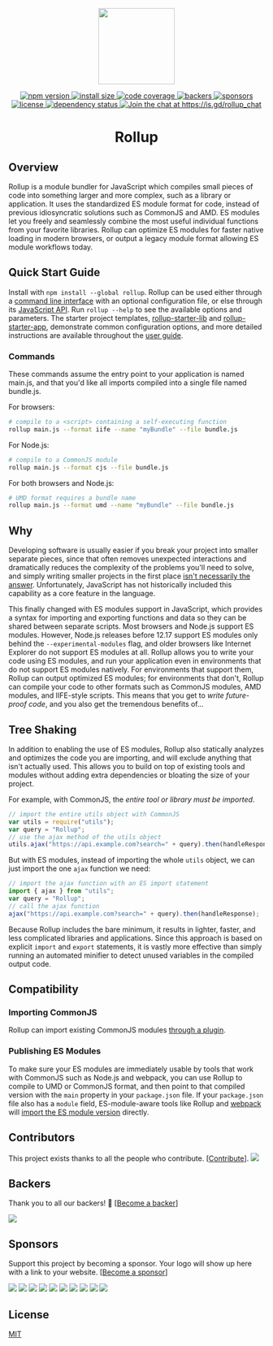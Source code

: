 <p align="center">
	<a href="https://rollupjs.org/"><img src="https://rollupjs.org/logo.svg" width="150" /></a>
</p>

<p align="center">
  <a href="https://www.npmjs.com/package/rollup">
    <img src="https://img.shields.io/npm/v/rollup.svg" alt="npm version" >
  </a>
  <a href="https://packagephobia.now.sh/result?p=rollup">
    <img src="https://packagephobia.now.sh/badge?p=rollup" alt="install size" >
  </a>
  <a href="https://codecov.io/gh/rollup/rollup">
    <img src="https://codecov.io/gh/rollup/rollup/graph/badge.svg" alt="code coverage" >
  </a>
  <a href="#backers" alt="sponsors on Open Collective">
      <img src="https://opencollective.com/rollup/backers/badge.svg" alt="backers" >
  </a>
  <a href="#sponsors" alt="Sponsors on Open Collective">
    <img src="https://opencollective.com/rollup/sponsors/badge.svg" alt="sponsors" >
  </a>
  <a href="https://github.com/rollup/rollup/blob/master/LICENSE.md">
    <img src="https://img.shields.io/npm/l/rollup.svg" alt="license">
  </a>
  <a href="https://david-dm.org/rollup/rollup">
    <img src="https://david-dm.org/rollup/rollup/status.svg" alt="dependency status">
  </a>
  <a href='https://is.gd/rollup_chat?utm_source=badge&utm_medium=badge&utm_campaign=pr-badge&utm_content=badge'>
    <img src='https://img.shields.io/discord/466787075518365708?color=778cd1&label=chat' alt='Join the chat at https://is.gd/rollup_chat'>
  </a>
</p>

<h1 align="center">Rollup</h1>

## Overview

Rollup is a module bundler for JavaScript which compiles small pieces of code
into something larger and more complex, such as a library or application. It
uses the standardized ES module format for code, instead of previous
idiosyncratic solutions such as CommonJS and AMD. ES modules let you freely and
seamlessly combine the most useful individual functions from your favorite
libraries. Rollup can optimize ES modules for faster native loading in modern
browsers, or output a legacy module format allowing ES module workflows today.

## Quick Start Guide

Install with `npm install --global rollup`. Rollup can be used either through a
[command line interface](https://rollupjs.org/#command-line-reference) with an
optional configuration file, or else through its
[JavaScript API](https://rollupjs.org/guide/en/#javascript-api). Run
`rollup --help` to see the available options and parameters. The starter project
templates, [rollup-starter-lib](https://github.com/rollup/rollup-starter-lib)
and [rollup-starter-app](https://github.com/rollup/rollup-starter-app),
demonstrate common configuration options, and more detailed instructions are
available throughout the [user guide](https://rollupjs.org/).

### Commands

These commands assume the entry point to your application is named main.js, and
that you'd like all imports compiled into a single file named bundle.js.

For browsers:

```bash
# compile to a <script> containing a self-executing function
rollup main.js --format iife --name "myBundle" --file bundle.js
```

For Node.js:

```bash
# compile to a CommonJS module
rollup main.js --format cjs --file bundle.js
```

For both browsers and Node.js:

```bash
# UMD format requires a bundle name
rollup main.js --format umd --name "myBundle" --file bundle.js
```

## Why

Developing software is usually easier if you break your project into smaller
separate pieces, since that often removes unexpected interactions and
dramatically reduces the complexity of the problems you'll need to solve, and
simply writing smaller projects in the first place
[isn't necessarily the answer](https://medium.com/@Rich_Harris/small-modules-it-s-not-quite-that-simple-3ca532d65de4).
Unfortunately, JavaScript has not historically included this capability as a
core feature in the language.

This finally changed with ES modules support in JavaScript, which provides a
syntax for importing and exporting functions and data so they can be shared
between separate scripts. Most browsers and Node.js support ES modules. However,
Node.js releases before 12.17 support ES modules only behind the
`--experimental-modules` flag, and older browsers like Internet Explorer do not
support ES modules at all. Rollup allows you to write your code using ES
modules, and run your application even in environments that do not support ES
modules natively. For environments that support them, Rollup can output
optimized ES modules; for environments that don't, Rollup can compile your code
to other formats such as CommonJS modules, AMD modules, and IIFE-style scripts.
This means that you get to _write future-proof code_, and you also get the
tremendous benefits of...

## Tree Shaking

In addition to enabling the use of ES modules, Rollup also statically analyzes
and optimizes the code you are importing, and will exclude anything that isn't
actually used. This allows you to build on top of existing tools and modules
without adding extra dependencies or bloating the size of your project.

For example, with CommonJS, the _entire tool or library must be imported_.

```js
// import the entire utils object with CommonJS
var utils = require("utils");
var query = "Rollup";
// use the ajax method of the utils object
utils.ajax("https://api.example.com?search=" + query).then(handleResponse);
```

But with ES modules, instead of importing the whole `utils` object, we can just
import the one `ajax` function we need:

```js
// import the ajax function with an ES import statement
import { ajax } from "utils";
var query = "Rollup";
// call the ajax function
ajax("https://api.example.com?search=" + query).then(handleResponse);
```

Because Rollup includes the bare minimum, it results in lighter, faster, and
less complicated libraries and applications. Since this approach is based on
explicit `import` and `export` statements, it is vastly more effective than
simply running an automated minifier to detect unused variables in the compiled
output code.

## Compatibility

### Importing CommonJS

Rollup can import existing CommonJS modules
[through a plugin](https://github.com/rollup/plugins/tree/master/packages/commonjs).

### Publishing ES Modules

To make sure your ES modules are immediately usable by tools that work with
CommonJS such as Node.js and webpack, you can use Rollup to compile to UMD or
CommonJS format, and then point to that compiled version with the `main`
property in your `package.json` file. If your `package.json` file also has a
`module` field, ES-module-aware tools like Rollup and
[webpack](https://webpack.js.org/) will
[import the ES module version](https://github.com/rollup/rollup/wiki/pkg.module)
directly.

## Contributors

This project exists thanks to all the people who contribute.
[[Contribute](CONTRIBUTING.md)].
<a href="https://github.com/rollup/rollup/graphs/contributors"><img src="https://opencollective.com/rollup/contributors.svg?width=890" /></a>

## Backers

Thank you to all our backers! 🙏
[[Become a backer](https://opencollective.com/rollup#backer)]

<a href="https://opencollective.com/rollup#backers" target="_blank"><img src="https://opencollective.com/rollup/backers.svg?width=890"></a>

## Sponsors

Support this project by becoming a sponsor. Your logo will show up here with a
link to your website.
[[Become a sponsor](https://opencollective.com/rollup#sponsor)]

<a href="https://opencollective.com/rollup/sponsor/0/website" target="_blank"><img src="https://opencollective.com/rollup/sponsor/0/avatar.svg"></a>
<a href="https://opencollective.com/rollup/sponsor/1/website" target="_blank"><img src="https://opencollective.com/rollup/sponsor/1/avatar.svg"></a>
<a href="https://opencollective.com/rollup/sponsor/2/website" target="_blank"><img src="https://opencollective.com/rollup/sponsor/2/avatar.svg"></a>
<a href="https://opencollective.com/rollup/sponsor/3/website" target="_blank"><img src="https://opencollective.com/rollup/sponsor/3/avatar.svg"></a>
<a href="https://opencollective.com/rollup/sponsor/4/website" target="_blank"><img src="https://opencollective.com/rollup/sponsor/4/avatar.svg"></a>
<a href="https://opencollective.com/rollup/sponsor/5/website" target="_blank"><img src="https://opencollective.com/rollup/sponsor/5/avatar.svg"></a>
<a href="https://opencollective.com/rollup/sponsor/6/website" target="_blank"><img src="https://opencollective.com/rollup/sponsor/6/avatar.svg"></a>
<a href="https://opencollective.com/rollup/sponsor/7/website" target="_blank"><img src="https://opencollective.com/rollup/sponsor/7/avatar.svg"></a>
<a href="https://opencollective.com/rollup/sponsor/8/website" target="_blank"><img src="https://opencollective.com/rollup/sponsor/8/avatar.svg"></a>
<a href="https://opencollective.com/rollup/sponsor/9/website" target="_blank"><img src="https://opencollective.com/rollup/sponsor/9/avatar.svg"></a>

## License

[MIT](https://github.com/rollup/rollup/blob/master/LICENSE.md)
